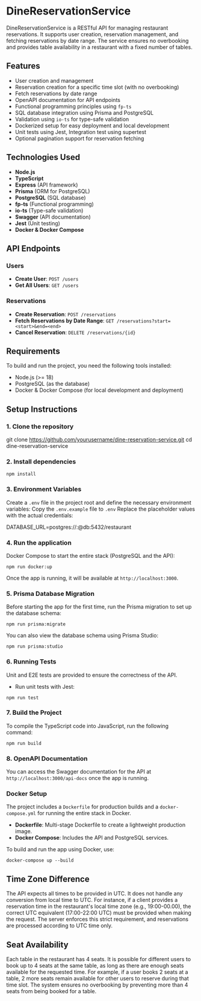 # DineReservationService

DineReservationService is a RESTful API for managing restaurant reservations. It supports user creation, reservation management, and fetching reservations by date range. The service ensures no overbooking and provides table availability in a restaurant with a fixed number of tables.

## Features

- User creation and management
- Reservation creation for a specific time slot (with no overbooking)
- Fetch reservations by date range
- OpenAPI documentation for API endpoints
- Functional programming principles using `fp-ts`
- SQL database integration using Prisma and PostgreSQL
- Validation using `io-ts` for type-safe validation
- Dockerized setup for easy deployment and local development
- Unit tests using Jest, Integration test using supertest
- Optional pagination support for reservation fetching

## Technologies Used

- **Node.js**
- **TypeScript**
- **Express** (API framework)
- **Prisma** (ORM for PostgreSQL)
- **PostgreSQL** (SQL database)
- **fp-ts** (Functional programming)
- **io-ts** (Type-safe validation)
- **Swagger** (API documentation)
- **Jest** (Unit testing)
- **Docker & Docker Compose**

## API Endpoints

### Users

- **Create User**: `POST /users`
- **Get All Users**: `GET /users`

### Reservations

- **Create Reservation**: `POST /reservations`
- **Fetch Reservations by Date Range**: `GET /reservations?start=<start>&end=<end>`
- **Cancel Reservation**: `DELETE /reservations/{id}`

## Requirements

To build and run the project, you need the following tools installed:

- Node.js (>= 18)
- PostgreSQL (as the database)
- Docker & Docker Compose (for local development and deployment)

## Setup Instructions

### 1. Clone the repository

git clone https://github.com/yourusername/dine-reservation-service.git
cd dine-reservation-service

### 2. Install dependencies

`npm install`

### 3. Environment Variables

Create a `.env` file in the project root and define the necessary environment variables:
Copy the `.env.example` file to `.env`
Replace the placeholder values with the actual credentials:

DATABASE_URL=postgres://<username>:<password>@db:5432/restaurant

### 4. Run the application

Docker Compose to start the entire stack (PostgreSQL and the API):

`npm run docker:up`

Once the app is running, it will be available at `http://localhost:3000`.

### 5. Prisma Database Migration

Before starting the app for the first time, run the Prisma migration to set up the database schema:

`npm run prisma:migrate`

You can also view the database schema using Prisma Studio:

`npm run prisma:studio`

### 6. Running Tests

Unit and E2E tests are provided to ensure the correctness of the API.

- Run unit tests with Jest:

`npm run test`

### 7. Build the Project

To compile the TypeScript code into JavaScript, run the following command:

`npm run build`

### 8. OpenAPI Documentation

You can access the Swagger documentation for the API at `http://localhost:3000/api-docs` once the app is running.

### Docker Setup

The project includes a `Dockerfile` for production builds and a `docker-compose.yml` for running the entire stack in Docker.

- **Dockerfile**: Multi-stage Dockerfile to create a lightweight production image.
- **Docker Compose**: Includes the API and PostgreSQL services.

To build and run the app using Docker, use:

`docker-compose up --build`

## Time Zone Difference

The API expects all times to be provided in UTC. It does not handle any conversion from local time to UTC. For instance, if a client provides a reservation time in the restaurant's local time zone (e.g., 19:00-00.00), the correct UTC equivalent (17:00-22:00 UTC) must be provided when making the request. The server enforces this strict requirement, and reservations are processed according to UTC time only.

## Seat Availability

Each table in the restaurant has 4 seats. It is possible for different users to book up to 4 seats at the same table, as long as there are enough seats available for the requested time. For example, if a user books 2 seats at a table, 2 more seats remain available for other users to reserve during that time slot. The system ensures no overbooking by preventing more than 4 seats from being booked for a table.
